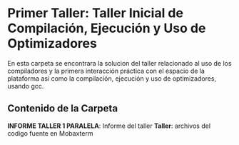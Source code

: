 # Primer Taller: Taller Inicial de Compilación, Ejecución y Uso de Optimizadores

En esta carpeta se encontrara la solucion del taller relacionado al uso de los compiladores y la primera interacción práctica con el espacio de la plataforma así como la compilación, ejecución y uso de optimizadores, usando gcc.

## Contenido de la Carpeta
**INFORME TALLER 1 PARALELA**: Informe del taller
**Taller**: archivos del codigo fuente en Mobaxterm 


